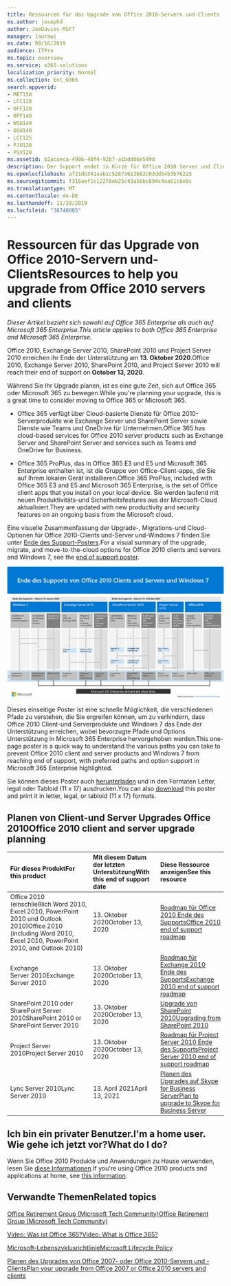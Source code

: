 ```yaml
---
title: Ressourcen für das Upgrade von Office 2010-Servern und-Clients
ms.author: josephd
author: JoeDavies-MSFT
manager: laurawi
ms.date: 09/16/2019
audience: ITPro
ms.topic: overview
ms.service: o365-solutions
localization_priority: Normal
ms.collection: Ent_O365
search.appverid:
- MET150
- LCC120
- OFF120
- OFF140
- WSU140
- OSU140
- LCC125
- PJU120
- PSV120
ms.assetid: b2acaeca-4986-40f4-92b7-a1bdd06e549d
description: Der Support endet in Kürze für Office 2010 Server und Clientanwendungen, und es sind keine benutzerdefinierten Support Vereinbarungen verfügbar. Verwenden Sie diesen Artikel, um mit der Planung des Upgrades jetzt zu beginnen.
ms.openlocfilehash: af31db341aab1c52873613682c03dd54b3b76225
ms.sourcegitcommit: f316aef1c122f8eb25c43a56bc894c4aa61c8e0c
ms.translationtype: MT
ms.contentlocale: de-DE
ms.lasthandoff: 11/20/2019
ms.locfileid: "38748005"
---
```

# <a name="resources-to-help-you-upgrade-from-office-2010-servers-and-clients"></a><span data-ttu-id="30f18-104">Ressourcen für das Upgrade von Office 2010-Servern und-Clients</span><span class="sxs-lookup"><span data-stu-id="30f18-104">Resources to help you upgrade from Office 2010 servers and clients</span></span>

<span data-ttu-id="30f18-105">*Dieser Artikel bezieht sich sowohl auf Office 365 Enterprise als auch auf Microsoft 365 Enterprise.*</span><span class="sxs-lookup"><span data-stu-id="30f18-105">*This article applies to both Office 365 Enterprise and Microsoft 365 Enterprise.*</span></span>

<span data-ttu-id="30f18-106">Office 2010, Exchange Server 2010, SharePoint 2010 und Project Server 2010 erreichen ihr Ende der Unterstützung am **13. Oktober 2020**.</span><span class="sxs-lookup"><span data-stu-id="30f18-106">Office 2010, Exchange Server 2010, SharePoint 2010, and Project Server 2010 will reach their end of support on **October 13, 2020**.</span></span> 

<span data-ttu-id="30f18-107">Während Sie Ihr Upgrade planen, ist es eine gute Zeit, sich auf Office 365 oder Microsoft 365 zu bewegen.</span><span class="sxs-lookup"><span data-stu-id="30f18-107">While you're planning your upgrade, this is a great time to consider moving to Office 365 or Microsoft 365.</span></span> 

- <span data-ttu-id="30f18-108">Office 365 verfügt über Cloud-basierte Dienste für Office 2010-Serverprodukte wie Exchange Server und SharePoint Server sowie Dienste wie Teams und OneDrive für Unternehmen.</span><span class="sxs-lookup"><span data-stu-id="30f18-108">Office 365 has cloud-based services for Office 2010 server products such as Exchange Server and SharePoint Server and services such as Teams and OneDrive for Business.</span></span> 

- <span data-ttu-id="30f18-109">Office 365 ProPlus, das in Office 365 E3 und E5 und Microsoft 365 Enterprise enthalten ist, ist die Gruppe von Office-Client-apps, die Sie auf Ihrem lokalen Gerät installieren.</span><span class="sxs-lookup"><span data-stu-id="30f18-109">Office 365 ProPlus, included with Office 365 E3 and E5 and Microsoft 365 Enterprise, is the set of Office client apps that you install on your local device.</span></span> <span data-ttu-id="30f18-110">Sie werden laufend mit neuen Produktivitäts-und Sicherheitsfeatures aus der Microsoft-Cloud aktualisiert.</span><span class="sxs-lookup"><span data-stu-id="30f18-110">They are updated with new productivity and security features on an ongoing basis from the Microsoft cloud.</span></span>

<span data-ttu-id="30f18-111">Eine visuelle Zusammenfassung der Upgrade-, Migrations-und Cloud-Optionen für Office 2010-Clients und-Server und-Windows 7 finden Sie unter [Ende des Support-Posters](./media/upgrade-from-office-2010-servers-and-products/Office2010Windows7EndOfSupport.pdf).</span><span class="sxs-lookup"><span data-stu-id="30f18-111">For a visual summary of the upgrade, migrate, and move-to-the-cloud options for Office 2010 clients and servers and Windows 7, see the [end of support poster](./media/upgrade-from-office-2010-servers-and-products/Office2010Windows7EndOfSupport.pdf).</span></span>

![](./media/upgrade-from-office-2010-servers-and-products/office2010-windows7-end-of-support.png)

<span data-ttu-id="30f18-112">Dieses einseitige Poster ist eine schnelle Möglichkeit, die verschiedenen Pfade zu verstehen, die Sie ergreifen können, um zu verhindern, dass Office 2010 Client-und Serverprodukte und Windows 7 das Ende der Unterstützung erreichen, wobei bevorzugte Pfade und Options Unterstützung in Microsoft 365 Enterprise hervorgehoben werden.</span><span class="sxs-lookup"><span data-stu-id="30f18-112">This one-page poster is a quick way to understand the various paths you can take to prevent Office 2010 client and server products and Windows 7 from reaching end of support, with preferred paths and option support in Microsoft 365 Enterprise highlighted.</span></span>

<span data-ttu-id="30f18-113">Sie können dieses Poster auch [herunterladen](https://github.com/MicrosoftDocs/microsoft-365-docs/raw/public/microsoft-365/enterprise/media/migration-microsoft-365-enterprise-workload/Office2010Windows7EndOfSupport.pdf) und in den Formaten Letter, legal oder Tabloid (11 x 17) ausdrucken.</span><span class="sxs-lookup"><span data-stu-id="30f18-113">You can also [download](https://github.com/MicrosoftDocs/microsoft-365-docs/raw/public/microsoft-365/enterprise/media/migration-microsoft-365-enterprise-workload/Office2010Windows7EndOfSupport.pdf) this poster and print it in letter, legal, or tabloid (11 x 17) formats.</span></span>
      
## <a name="office-2010-client-and-server-upgrade-planning"></a><span data-ttu-id="30f18-114">Planen von Client-und Server Upgrades Office 2010</span><span class="sxs-lookup"><span data-stu-id="30f18-114">Office 2010 client and server upgrade planning</span></span>
  
|<span data-ttu-id="30f18-115">**Für dieses Produkt**</span><span class="sxs-lookup"><span data-stu-id="30f18-115">**For this product**</span></span>|<span data-ttu-id="30f18-116">**Mit diesem Datum der letzten Unterstützung**</span><span class="sxs-lookup"><span data-stu-id="30f18-116">**With this end of support date**</span></span>|<span data-ttu-id="30f18-117">**Diese Ressource anzeigen**</span><span class="sxs-lookup"><span data-stu-id="30f18-117">**See this resource**</span></span>|
|:-----|:-----|:-----|
|<span data-ttu-id="30f18-118">Office 2010 (einschließlich Word 2010, Excel 2010, PowerPoint 2010 und Outlook 2010)</span><span class="sxs-lookup"><span data-stu-id="30f18-118">Office 2010 (including Word 2010, Excel 2010, PowerPoint 2010, and Outlook 2010)</span></span>  <br/> | <span data-ttu-id="30f18-119">13. Oktober 2020</span><span class="sxs-lookup"><span data-stu-id="30f18-119">October 13, 2020</span></span> |[<span data-ttu-id="30f18-120">Roadmap für Office 2010 Ende des Supports</span><span class="sxs-lookup"><span data-stu-id="30f18-120">Office 2010 end of support roadmap</span></span>](https://docs.microsoft.com/DeployOffice/office-2010-end-support-roadmap) <br/> |
|<span data-ttu-id="30f18-121">Exchange Server 2010</span><span class="sxs-lookup"><span data-stu-id="30f18-121">Exchange Server 2010</span></span>  <br/> | <span data-ttu-id="30f18-122">13. Oktober 2020</span><span class="sxs-lookup"><span data-stu-id="30f18-122">October 13, 2020</span></span>  |[<span data-ttu-id="30f18-123">Roadmap für Exchange 2010 Ende des Supports</span><span class="sxs-lookup"><span data-stu-id="30f18-123">Exchange 2010 end of support roadmap</span></span>](exchange-2010-end-of-support.md) <br/> |
|<span data-ttu-id="30f18-124">SharePoint 2010 oder SharePoint Server 2010</span><span class="sxs-lookup"><span data-stu-id="30f18-124">SharePoint 2010 or SharePoint Server 2010</span></span>  <br/> | <span data-ttu-id="30f18-125">13. Oktober 2020</span><span class="sxs-lookup"><span data-stu-id="30f18-125">October 13, 2020</span></span> |[<span data-ttu-id="30f18-126">Upgrade von SharePoint 2010</span><span class="sxs-lookup"><span data-stu-id="30f18-126">Upgrading from SharePoint 2010</span></span>](upgrade-from-sharepoint-2010.md) <br/> |
|<span data-ttu-id="30f18-127">Project Server 2010</span><span class="sxs-lookup"><span data-stu-id="30f18-127">Project Server 2010</span></span> <br/> | <span data-ttu-id="30f18-128">13. Oktober 2020</span><span class="sxs-lookup"><span data-stu-id="30f18-128">October 13, 2020</span></span> | [<span data-ttu-id="30f18-129">Roadmap für Project Server 2010 Ende des Supports</span><span class="sxs-lookup"><span data-stu-id="30f18-129">Project Server 2010 end of support roadmap</span></span>](project-server-2010-end-of-support.md) <br/> |
|<span data-ttu-id="30f18-130">Lync Server 2010</span><span class="sxs-lookup"><span data-stu-id="30f18-130">Lync Server 2010</span></span> <br/> | <span data-ttu-id="30f18-131">13. April 2021</span><span class="sxs-lookup"><span data-stu-id="30f18-131">April 13, 2021</span></span> | [<span data-ttu-id="30f18-132">Planen des Upgrades auf Skype for Business Server</span><span class="sxs-lookup"><span data-stu-id="30f18-132">Plan to upgrade to Skype for Business Server</span></span>](https://docs.microsoft.com/skypeforbusiness/plan-your-deployment/upgrade) <br/> |
    
## <a name="im-a-home-user-what-do-i-do"></a><span data-ttu-id="30f18-133">Ich bin ein privater Benutzer.</span><span class="sxs-lookup"><span data-stu-id="30f18-133">I'm a home user.</span></span> <span data-ttu-id="30f18-134">Wie gehe ich jetzt vor?</span><span class="sxs-lookup"><span data-stu-id="30f18-134">What do I do?</span></span>

<span data-ttu-id="30f18-135">Wenn Sie Office 2010 Produkte und Anwendungen zu Hause verwenden, lesen Sie [diese Informationen](plan-upgrade-previous-versions-office.md#im-a-home-user-what-do-i-do).</span><span class="sxs-lookup"><span data-stu-id="30f18-135">If you're using Office 2010 products and applications at home, see [this information](plan-upgrade-previous-versions-office.md#im-a-home-user-what-do-i-do).</span></span>

## <a name="related-topics"></a><span data-ttu-id="30f18-136">Verwandte Themen</span><span class="sxs-lookup"><span data-stu-id="30f18-136">Related topics</span></span>

[<span data-ttu-id="30f18-137">Office Retirement Group (Microsoft Tech Community)</span><span class="sxs-lookup"><span data-stu-id="30f18-137">Office Retirement Group (Microsoft Tech Community)</span></span>](https://go.microsoft.com/fwlink/?linkid=842065)
  
[<span data-ttu-id="30f18-138">Video: Was ist Office 365?</span><span class="sxs-lookup"><span data-stu-id="30f18-138">Video: What is Office 365?</span></span>](https://support.office.com/article/847caf12-2589-452c-8aca-1c009797678b.aspx)
  
[<span data-ttu-id="30f18-139">Microsoft-Lebenszyklusrichtlinie</span><span class="sxs-lookup"><span data-stu-id="30f18-139">Microsoft Lifecycle Policy</span></span>](https://go.microsoft.com/fwlink/?linkid=865200)

[<span data-ttu-id="30f18-140">Planen des Upgrades von Office 2007- oder Office 2010-Servern und -Clients</span><span class="sxs-lookup"><span data-stu-id="30f18-140">Plan your upgrade from Office 2007 or Office 2010 servers and clients</span></span>](plan-upgrade-previous-versions-office.md)

